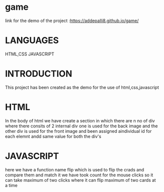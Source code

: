 # game

link for the  demo of the project :https://addepalli8.github.io/game/

# LANGUAGES
HTML,CSS JAVASCRIPT 

# INTRODUCTION
  This project has been created as the demo for the use of html,css,javascript
  
 # HTML
  In the body of html we have create a section in which there are n no of div where there consits of 2 internal div one is used for the back image and the other div is used for the front image and been assigned  aindividual id for each elemnt andd same value for both the div's
#  JAVASCRIPT
  here we have a function name flip which is used to flip the crads and compare them and match it we have took count for the mouse clicks so it can take maximum of two clicks where it can flip maximum of two cards at a time
    
  
  
